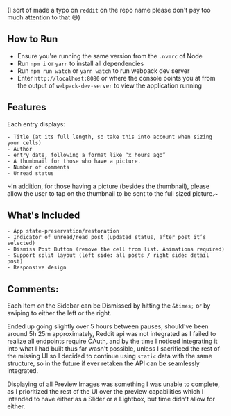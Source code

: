 (I sort of made a typo on `reddit` on the repo name please don't pay too much attention to that :sweat_smile:)

## How to Run

- Ensure you're running the same version from the `.nvmrc` of Node
- Run `npm i` or `yarn` to install all dependencies
- Run `npm run watch` or `yarn watch` to run webpack dev server
- Enter `http://localhost:8080` or where the console points you at from the output of `webpack-dev-server` to view the application running

## Features

Each entry displays:

    - Title (at its full length, so take this into account when sizing your cells)
    - Author
    - entry date, following a format like “x hours ago”
    - A thumbnail for those who have a picture.
    - Number of comments
    - Unread status

~In addition, for those having a picture (besides the thumbnail), please allow the user to tap on the thumbnail to be sent to the full sized picture.~

## What's Included
    - App state-preservation/restoration
    - Indicator of unread/read post (updated status, after post it’s selected)
    - Dismiss Post Button (remove the cell from list. Animations required)
    - Support split layout (left side: all posts / right side: detail post)
    - Responsive design

## Comments:

Each Item on the Sidebar can be Dismissed by hitting the `&times;` or by swiping to either the left or the right.

Ended up going slightly over 5 hours between pauses, should've been around 5h 25m approximately, Reddit api was not integrated as I failed to realize all endpoints require OAuth, and by the time I noticed integrating it into what I had built thus far wasn't possible, unless I sacrificed the rest of the missing UI so I decided to continue using `static` data with the same structure, so in the future if ever retaken the API can be seamlessly integrated.

Displaying of all Preview Images was something I was unable to complete, as I prioritized the rest of the UI over the preview capabilities which I intended to have either as a Slider or a Lightbox, but time didn't allow for either.
